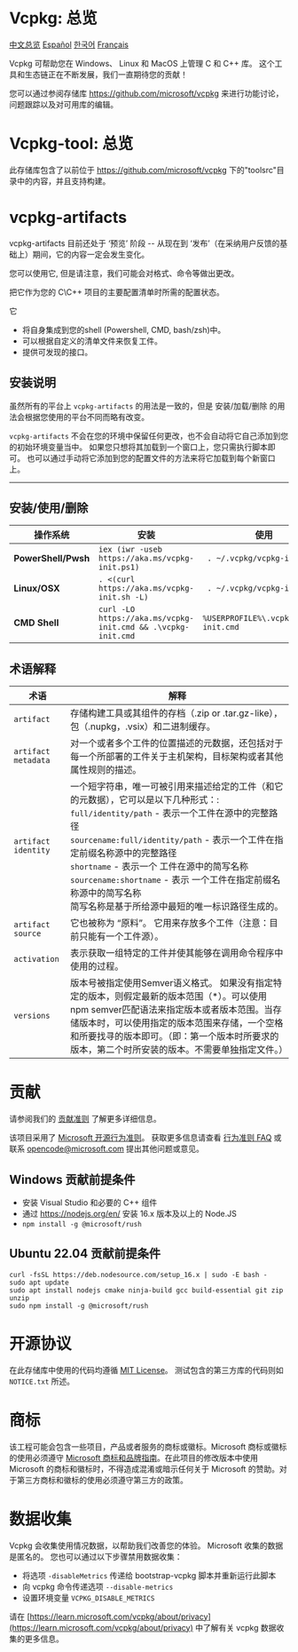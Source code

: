 # Vcpkg: 总览

[中文总览](https://github.com/microsoft/vcpkg/blob/master/README_zh_CN.md)
[Español](https://github.com/microsoft/vcpkg/blob/master/README_es.md)
[한국어](https://github.com/microsoft/vcpkg/blob/master/README_ko_KR.md)
[Français](https://github.com/microsoft/vcpkg/blob/master/README_fr.md)

Vcpkg 可帮助您在 Windows、 Linux 和 MacOS 上管理 C 和 C++ 库。
这个工具和生态链正在不断发展，我们一直期待您的贡献！

您可以通过参阅存储库 https://github.com/microsoft/vcpkg 来进行功能讨论，问题跟踪以及对可用库的编辑。

# Vcpkg-tool: 总览

此存储库包含了以前位于 https://github.com/microsoft/vcpkg 下的"toolsrc"目录中的内容，并且支持构建。


# vcpkg-artifacts

vcpkg-artifacts 目前还处于 ‘预览’ 阶段 -- 从现在到 ‘发布’（在采纳用户反馈的基础上）期间，它的内容一定会发生变化。

您可以使用它, 但是请注意，我们可能会对格式、命令等做出更改。

把它作为您的 C\C++ 项目的主要配置清单时所需的配置状态。

它
 - 将自身集成到您的shell (Powershell, CMD, bash/zsh)中。
 - 可以根据自定义的清单文件来恢复工件。
 - 提供可发现的接口。

## 安装说明

虽然所有的平台上 `vcpkg-artifacts` 的用法是一致的，但是 安装/加载/删除 的用法会根据您使用的平台不同而略有改变。

`vcpkg-artifacts` 不会在您的环境中保留任何更改，也不会自动将它自己添加到您的初始环境变量当中。 如果您只想将其加载到一个窗口上，您只需执行脚本即可。 也可以通过手动将它添加到您的配置文件的方法来将它加载到每个新窗口上。

<hr>

## 安装/使用/删除

| 操作系统             | 安装                                             | 使用                   | 删除                             |
|---------------------|-------------------------------------------------|-----------------------|---------------------------------|
| **PowerShell/Pwsh** |`iex (iwr -useb https://aka.ms/vcpkg-init.ps1)`              |` . ~/.vcpkg/vcpkg-init.ps1`          | `rmdir -recurse -force ~/.vcpkg`          |
| **Linux/OSX**       |`. <(curl https://aka.ms/vcpkg-init.sh -L)`                  |` . ~/.vcpkg/vcpkg-init`          | `rm -rf ~/.vcpkg`                  |
| **CMD Shell**       |`curl -LO https://aka.ms/vcpkg-init.cmd && .\vcpkg-init.cmd` |`%USERPROFILE%\.vcpkg\vcpkg-init.cmd` | `rmdir /s /q %USERPROFILE%\.vcpkg` |

## 术语解释

| 术语       | 解释                                                 |
|------------|-----------------------------------------------------|
| `artifact` | 存储构建工具或其组件的存档（.zip or .tar.gz-like）， 包（.nupkg，.vsix）和二进制缓存。 |
| `artifact metadata` | 对一个或者多个工件的位置描述的元数据，还包括对于每一个所部署的工件关于主机架构，目标架构或者其他属性规则的描述。|
| `artifact identity` | 一个短字符串，唯一可被引用来描述给定的工件（和它的元数据），它可以是以下几种形式：:<br> `full/identity/path` - 表示一个工件在源中的完整路径<br>`sourcename:full/identity/path` - 表示一个工件在指定前缀名称源中的完整路径<br>`shortname` - 表示一个 工件在源中的简写名称<br>`sourcename:shortname` - 表示 一个工件在指定前缀名称源中的简写名称<br>简写名称是基于所给源中最短的唯一标识路径生成的。 |
| `artifact source` | 它也被称为 “原料”。 它用来存放多个工件（注意：目前只能有一个工件源）。 |
| `activation` | 表示获取一组特定的工件并使其能够在调用命令程序中使用的过程。|
| `versions` | 版本号被指定使用Semver语义格式。 如果没有指定特定的版本，则假定最新的版本范围（*）。可以使用npm semver匹配语法来指定版本或者版本范围。当存储版本时，可以使用指定的版本范围来存储，一个空格和所要找寻的版本即可。（即：第一个版本时所要求的版本，第二个时所安装的版本。不需要单独指定文件。） |


# 贡献

请参阅我们的 [贡献准则](https://github.com/microsoft/vcpkg-tool/blob/main/README_zh_CN.md#contributing) 了解更多详细信息。

该项目采用了 [Microsoft 开源行为准则][贡献:行为准则]。
获取更多信息请查看 [行为准则 FAQ][贡献:行为准则-常见问题] 或联系 [opencode@microsoft.com](mailto:opencode@microsoft.com) 提出其他问题或意见。

[贡献:提交问题]: https://github.com/microsoft/vcpkg/issues/new/choose
[贡献:提交-拉取请求]: https://github.com/microsoft/vcpkg/pulls
[贡献:行为准则]: https://opensource.microsoft.com/codeofconduct/
[贡献:行为准则-常见问题]: https://opensource.microsoft.com/codeofconduct/

## Windows 贡献前提条件

* 安装 Visual Studio 和必要的 C++ 组件
* 通过 https://nodejs.org/en/ 安装 16.x 版本及以上的 Node.JS
* `npm install -g @microsoft/rush`

## Ubuntu 22.04 贡献前提条件
```
curl -fsSL https://deb.nodesource.com/setup_16.x | sudo -E bash -
sudo apt update
sudo apt install nodejs cmake ninja-build gcc build-essential git zip unzip
sudo npm install -g @microsoft/rush
```

# 开源协议

在此存储库中使用的代码均遵循 [MIT License](LICENSE.txt)。 测试包含的第三方库的代码则如 `NOTICE.txt` 所述。

# 商标

该工程可能会包含一些项目，产品或者服务的商标或徽标。Microsoft 商标或徽标的使用必须遵守 [Microsoft 商标和品牌指南](https://www.microsoft.com/en-us/legal/intellectualproperty/trademarks/usage/general)。在此项目的修改版本中使用 Microsoft 的商标和徽标时，不得造成混淆或暗示任何关于 Microsoft 的赞助。对于第三方商标和徽标的使用必须遵守第三方的政策。

# 数据收集

Vcpkg 会收集使用情况数据，以帮助我们改善您的体验。
Microsoft 收集的数据是匿名的。
您也可以通过以下步骤禁用数据收集：
- 将选项 `-disableMetrics` 传递给 bootstrap-vcpkg 脚本并重新运行此脚本
- 向 vcpkg 命令传递选项 `--disable-metrics`
- 设置环境变量 `VCPKG_DISABLE_METRICS`

请在 [https://learn.microsoft.com/vcpkg/about/privacy](https://learn.microsoft.com/vcpkg/about/privacy) 中了解有关 vcpkg 数据收集的更多信息。
